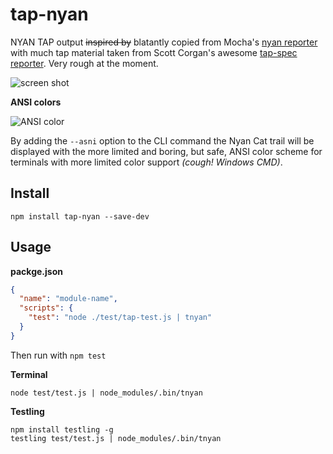 # tap-nyan

NYAN TAP output ~~inspired by~~ blatantly copied from Mocha's [nyan reporter](https://github.com/visionmedia/mocha/blob/master/lib/reporters/nyan.js) with much tap material taken from Scott Corgan's awesome [tap-spec reporter](https://github.com/scottcorgan/tap-spec).  Very rough at the moment.

![screen shot](http://i.imgur.com/T1eH156.png)

**ANSI colors**

![ANSI color](//i.imgur.com/gF1BCF2.png)

By adding the `--asni` option to the CLI command the Nyan Cat trail will be displayed
with the more limited and boring, but safe, ANSI color scheme for terminals with
more limited color support *(cough! Windows CMD)*.

## Install

```
npm install tap-nyan --save-dev
```

## Usage

**packge.json**

```json
{
  "name": "module-name",
  "scripts": {
    "test": "node ./test/tap-test.js | tnyan"
  }
}
```

Then run with `npm test`

**Terminal**

```
node test/test.js | node_modules/.bin/tnyan
```

**Testling**

```
npm install testling -g
testling test/test.js | node_modules/.bin/tnyan
```
